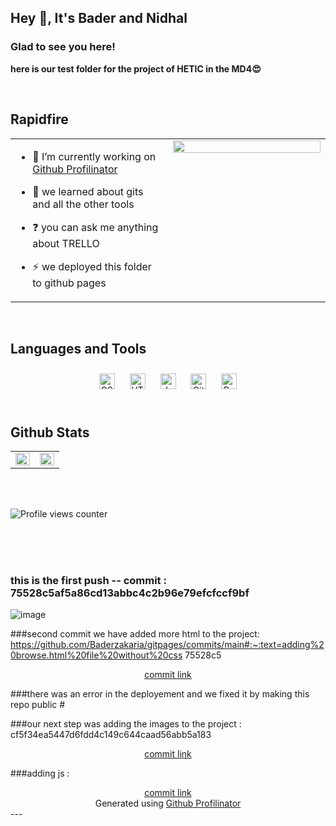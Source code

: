 ## Hey 👋, It's Bader and Nidhal  
  



### Glad to see you here!  
**here is our test folder for the project of HETIC in the MD4😍**  
  

<br/>  


## Rapidfire  
<table><tr><td valign="top" width="50%">

- 🔭 I’m currently working on [Github Profilinator](https://github.com/rishavanand/github-profilinator)  
  

- 🌱 we learned about gits and all the other tools  
  

- ❓ you can ask me anything about TRELLO  
  

- ⚡ we deployed this folder to github pages  


</td><td valign="top" width="50%">

<div align="center">
<img src="https://media3.giphy.com/media/3ogwFGEHrVxusDbDjO/giphy.gif" align="center" style="width: 100%" />
</div>  


</td></tr></table>  

<br/>  


## Languages and Tools  
<div align="center">  
<a href="https://www.w3schools.com/css/" target="_blank"><img style="margin: 10px" src="https://profilinator.rishav.dev/skills-assets/css3-original-wordmark.svg" alt="CSS3" height="25" /></a>  
<a href="https://en.wikipedia.org/wiki/HTML5" target="_blank"><img style="margin: 10px" src="https://profilinator.rishav.dev/skills-assets/html5-original-wordmark.svg" alt="HTML5" height="25" /></a>  
<a href="https://www.javascript.com/" target="_blank"><img style="margin: 10px" src="https://profilinator.rishav.dev/skills-assets/javascript-original.svg" alt="JavaScript" height="25" /></a>  
<a href="https://github.com/" target="_blank"><img style="margin: 10px" src="https://profilinator.rishav.dev/skills-assets/git-scm-icon.svg" alt="Git" height="25" /></a>  
<a href="https://getbootstrap.com/docs/3.4/javascript/" target="_blank"><img style="margin: 10px" src="https://profilinator.rishav.dev/skills-assets/bootstrap-plain.svg" alt="Bootstrap" height="25" /></a>  
</div>  

<br/>  


## Github Stats  
<table><tr><td valign="top" width="50%">

<img src="https://github-readme-stats.vercel.app/api?username=Baderzakaria&show_icons=true&count_private=true&hide_border=true" align="left" style="width: 100%" />

</td><td valign="top" width="50%">

<img src="https://github-readme-stats.vercel.app/api?username=NidhalManaa22&show_icons=true&count_private=true&hide_border=true" align="left" style="width: 100%" />

</td></tr></table>  

<br/>  

  

<br/>  

![Profile views counter](https://komarev.com/ghpvc/?username=baderzakaria&&style=flat-square)  
  

<br/>  

  

<br/>  


<br />



### this is the first push -- commit : 75528c5af5a86cd13abbc4c2b96e79efcfccf9bf
![image](https://github.com/Baderzakaria/gitpages/assets/32517032/b19a6f65-f174-4800-b70a-28d2b694e100)

###second commit we have added more html to the project: https://github.com/Baderzakaria/gitpages/commits/main#:~:text=adding%20browse.html%20file%20without%20css 75528c5
<div align="center"><a href="https://github.com/Baderzakaria/gitpages/commits/main#:~:text=adding%20browse.html%20file%20without%20css" target="_blank">commit link</a></div>

###there was an error in the deployement and we fixed it by making this repo public # 
<br />


###our next step was adding the images to the project : cf5f34ea5447d6fdd4c149c644caad56abb5a183

<div align="center"><a href="https://github.com/Baderzakaria/gitpages/commits/main#:~:text=adding%20assets%20and%20images%20to%20the%20website" target="_blank">commit link</a></div>

###adding js : 

<div align="center"><a href="https://github.com/Baderzakaria/gitpages/commit/a4b921d2bc04a8f1edad75495f65774ff35128e3" target="_blank">commit link</a></div>



<div align="center">Generated using <a href="https://profilinator.rishav.dev/" target="_blank">Github Profilinator</a></div>
---

